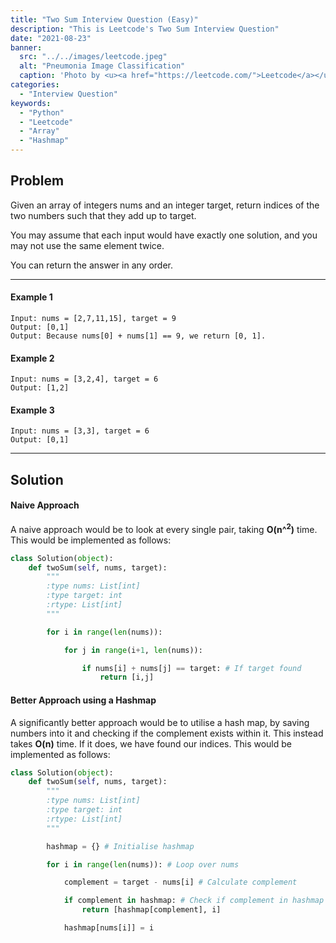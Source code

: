 ```yaml
---
title: "Two Sum Interview Question (Easy)"
description: "This is Leetcode's Two Sum Interview Question"
date: "2021-08-23"
banner:
  src: "../../images/leetcode.jpeg"
  alt: "Pneumonia Image Classification"
  caption: 'Photo by <u><a href="https://leetcode.com/">Leetcode</a></u>'
categories:
  - "Interview Question"
keywords:
  - "Python"
  - "Leetcode"
  - "Array"
  - "Hashmap"
---
```


## Problem

Given an array of integers nums and an integer target, return indices of the two numbers such that they add up to target.

You may assume that each input would have exactly one solution, and you may not use the same element twice.

You can return the answer in any order.

<hr>

#### Example 1

```
Input: nums = [2,7,11,15], target = 9
Output: [0,1]
Output: Because nums[0] + nums[1] == 9, we return [0, 1].
```

#### Example 2

```
Input: nums = [3,2,4], target = 6
Output: [1,2]
```

#### Example 3

```
Input: nums = [3,3], target = 6
Output: [0,1]
```

<hr>

## Solution

#### Naive Approach

A naive approach would be to look at every single pair, taking <b>O(n^<sup>2</sup>)</b> time. This would be implemented as follows:

```Python
class Solution(object):
    def twoSum(self, nums, target):
        """
        :type nums: List[int]
        :type target: int
        :rtype: List[int]
        """

        for i in range(len(nums)):

            for j in range(i+1, len(nums)):

                if nums[i] + nums[j] == target: # If target found
                    return [i,j]


```

#### Better Approach using a Hashmap

A significantly better approach would be to utilise a hash map, by saving numbers into it and checking if the complement exists within it. This instead takes <b>O(n)</b> time. If it does, we have found our indices. This would be implemented as follows:

```Python
class Solution(object):
    def twoSum(self, nums, target):
        """
        :type nums: List[int]
        :type target: int
        :rtype: List[int]
        """

        hashmap = {} # Initialise hashmap

        for i in range(len(nums)): # Loop over nums

            complement = target - nums[i] # Calculate complement

            if complement in hashmap: # Check if complement in hashmap
                return [hashmap[complement], i]

            hashmap[nums[i]] = i
```

